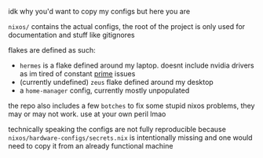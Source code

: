 idk why you'd want to copy my configs but here you are 

`nixos/` contains the actual configs, the root of the project is only used for documentation and stuff like gitignores 

flakes are defined as such:
 - `hermes` is a flake defined around my laptop. doesnt include nvidia drivers as im tired of constant [prime](https://wiki.archlinux.org/title/PRIME) issues
 - (currently undefined) `zeus` flake defined around my desktop
 - a `home-manager` config, currently mostly unpopulated

the repo also includes a few `botches` to fix some stupid nixos problems, they may or may not work. use at your own peril lmao 

technically speaking the configs are not fully reproducible because `nixos/hardware-configs/secrets.nix` is intentionally missing and one would need to copy it from an already functional machine
